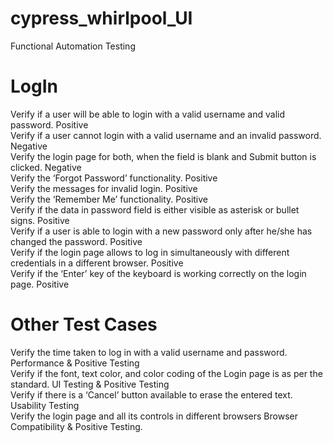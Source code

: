 # cypress_whirlpool_UI
Functional Automation Testing 

# LogIn<br />
Verify if a user will be able to login with a valid username and valid password.	Positive<br />
Verify if a user cannot login with a valid username and an invalid password.	Negative<br />
Verify the login page for both, when the field is blank and Submit button is clicked.	Negative<br />
Verify the ‘Forgot Password’ functionality.	Positive<br />
Verify the messages for invalid login.	Positive<br />
Verify the ‘Remember Me’ functionality.	Positive<br />
Verify if the data in password field is either visible as asterisk or bullet signs.	Positive<br />
Verify if a user is able to login with a new password only after he/she has changed the password.	Positive<br />
Verify if the login page allows to log in simultaneously with different credentials in a different browser.	Positive<br />
Verify if the ‘Enter’ key of the keyboard is working correctly on the login page.	Positive<br />
# Other Test Cases<br />
Verify the time taken to log in with a valid username and password.	Performance & Positive Testing<br />
Verify if the font, text color, and color coding of the Login page is as per the standard.	UI Testing & Positive Testing<br />
Verify if there is a ‘Cancel’ button available to erase the entered text.	Usability Testing<br />
Verify the login page and all its controls in different browsers	Browser Compatibility & Positive Testing.<br />
